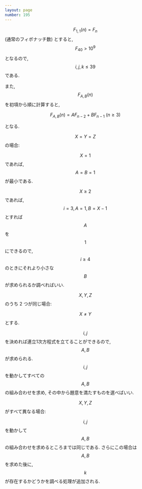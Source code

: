 ```yaml
---
layout: page
number: 195
---
```

$$ F_{1,1}(n) = F_n $$ (通常のフィボナッチ数) とすると, $$ F_{40} \gt 10^9 $$ となるので, $$ i, j, k \leq 39 $$ である.

また, $$ F_{A, B}(n) $$ を初項から順に計算すると,

$$
F_{A,B}(n) = AF_{n-2} + BF_{n-1} \ (n \geq 3)
$$

となる.

$$ X = Y = Z $$ の場合:

$$ X = 1 $$ であれば, $$ A = B = 1 $$ が最小である.

$$ X \geq 2 $$ であれば, $$ i = 3, A = 1, B = X - 1 $$ とすれば $$ A $$ を $$ 1 $$ にできるので, $$ i \geq 4 $$ のときにそれより小さな $$ B $$ が求められるか調べればいい.

$$ X, Y, Z $$ のうち 2 つが同じ場合:

$$ X \neq Y $$ とする.

$$ i, j $$ を決めれば連立1次方程式を立てることができるので, $$ A, B $$ が求められる. $$ i, j $$ を動かしてすべての $$ A, B $$ の組み合わせを求め, その中から題意を満たすものを選べばいい.

$$ X, Y, Z $$ がすべて異なる場合:

$$ i, j $$ を動かして $$ A, B $$ の組み合わせを求めるところまでは同じである. さらにこの場合は $$ A, B $$ を求めた後に, $$ k $$ が存在するかどうかを調べる処理が追加される.
